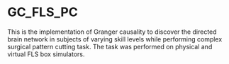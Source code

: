 # GC_FLS_PC
This is the implementation of Granger causality to discover the directed brain network in subjects of varying skill levels while performing complex surgical pattern cutting task. The task was performed on physical and virtual FLS box simulators. 
